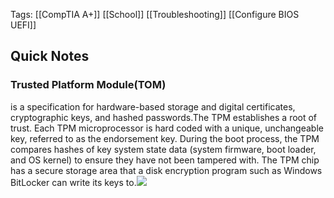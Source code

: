 Tags: [[CompTIA A+]] [[School]] [[Troubleshooting]] [[Configure BIOS UEFI]] 

## Quick Notes

### **Trusted Platform Module(TOM)**
is a specification for hardware-based storage and digital certificates, cryptographic keys, and hashed passwords.The TPM establishes a root of trust. Each TPM microprocessor is hard coded with a unique, unchangeable key, referred to as the endorsement key. During the boot process, the TPM compares hashes of key system state data (system firmware, boot loader, and OS kernel) to ensure they have not been tampered with. The TPM chip has a secure storage area that a disk encryption program such as Windows BitLocker can write its keys to.![](https://s3.amazonaws.com/wmx-api-production/courses/35001/images/532-1635781356788-tpm.png)
